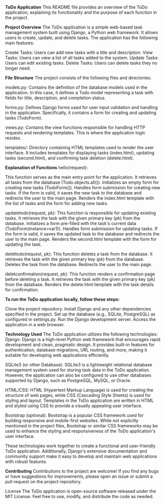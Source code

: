 **ToDo Application**
This README file provides an overview of the ToDo application, explaining its functionality and the purpose of each function in the project.

**Project Overview**
The ToDo application is a simple web-based task management system built using Django, a Python web framework. It allows users to create, update, and delete tasks. The application has the following main features:

Create Tasks: Users can add new tasks with a title and description.
View Tasks: Users can view a list of all tasks added to the system.
Update Tasks: Users can edit existing tasks.
Delete Tasks: Users can delete tasks they no longer need.

**File Structure**
The project consists of the following files and directories:

models.py: Contains the definition of the database models used in the application. In this case, it defines a Todo model representing a task with fields for title, description, and completion status.

forms.py: Defines Django forms used for user input validation and handling in the application. Specifically, it contains a form for creating and updating tasks (TodoForm).

views.py: Contains the view functions responsible for handling HTTP requests and rendering templates. This is where the application logic resides.

templates/: Directory containing HTML templates used to render the user interface. It includes templates for displaying tasks (index.html), updating tasks (second.html), and confirming task deletion (delete.html).

**Explanation of Functions**
hello(request):

This function serves as the main entry point for the application.
It retrieves all tasks from the database (Todo.objects.all()).
Initializes an empty form for creating new tasks (TodoForm()).
Handles form submission for creating new tasks. If the form is valid, it saves the new task to the database and redirects the user to the main page.
Renders the index.html template with the list of tasks and the form for adding new tasks.

updatetodo(request, pk):
This function is responsible for updating existing tasks.
It retrieves the task with the given primary key (pk) from the database.
Initializes a form pre-filled with the task's current data (TodoForm(instance=var1)).
Handles form submission for updating tasks. If the form is valid, it saves the updated task to the database and redirects the user to the main page.
Renders the second.html template with the form for updating the task.

delettodo(request, pk):
This function deletes a task from the database.
It retrieves the task with the given primary key (pk) from the database.
Deletes the task from the database.
Redirects the user to the main page.

deletconfirmation(request, pk):
This function renders a confirmation page before deleting a task.
It retrieves the task with the given primary key (pk) from the database.
Renders the delete.html template with the task details for confirmation.

**To run the ToDo application locally, follow these steps:**

Clone the project repository.
Install Django and any other dependencies specified in the project.
Set up the database (e.g., SQLite, PostgreSQL) as configured in settings.py.
Run the Django development server.
Access the application in a web browser.

**Technology Used**
The ToDo application utilizes the following technologies:
Django: Django is a high-level Python web framework that encourages rapid development and clean, pragmatic design. It provides built-in features for authentication, database migrations, URL routing, and more, making it suitable for developing web applications efficiently.

SQLite3 (or other Database): SQLite3 is a lightweight relational database management system used for storing task data in the ToDo application. However, the application can also be configured to use other databases supported by Django, such as PostgreSQL, MySQL, or Oracle.

HTML/CSS: HTML (Hypertext Markup Language) is used for creating the structure of web pages, while CSS (Cascading Style Sheets) is used for styling and layout. Templates in the ToDo application are written in HTML and styled using CSS to provide a visually appealing user interface.

Bootstrap (optional): Bootstrap is a popular CSS framework used for building responsive and mobile-first websites. While not explicitly mentioned in the project files, Bootstrap or similar CSS frameworks may be used to enhance the styling and responsiveness of the ToDo application's user interface.

These technologies work together to create a functional and user-friendly ToDo application. Additionally, Django's extensive documentation and community support make it easy to develop and maintain web applications with robust features.

**Contributing**
Contributions to the project are welcome! If you find any bugs or have suggestions for improvements, please open an issue or submit a pull request on the project repository.

License
The ToDo application is open-source software released under the MIT License. Feel free to use, modify, and distribute the code as needed.